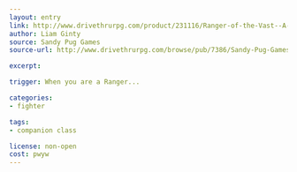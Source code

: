 ```yaml
---
layout: entry
link: http://www.drivethrurpg.com/product/231116/Ranger-of-the-Vast--A-Dungeon-World-Companion-Class?manufacturers_id=7386
author: Liam Ginty
source: Sandy Pug Games
source-url: http://www.drivethrurpg.com/browse/pub/7386/Sandy-Pug-Games

excerpt:

trigger: When you are a Ranger...

categories:
- fighter

tags:
- companion class

license: non-open
cost: pwyw
---
```

